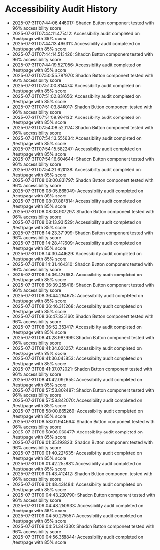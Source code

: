 # Accessibility Audit History

- 2025-07-31T07:44:06.446017: Shadcn Button component tested with 96% accessibility score
- 2025-07-31T07:44:11.477412: Accessibility audit completed on /test/page with 85% score
- 2025-07-31T07:44:13.496311: Accessibility audit completed on /test/page with 85% score
- 2025-07-31T07:44:14.513426: Shadcn Button component tested with 96% accessibility score
- 2025-07-31T07:44:19.527056: Accessibility audit completed on /test/page with 85% score
- 2025-07-31T07:50:55.787970: Shadcn Button component tested with 96% accessibility score
- 2025-07-31T07:51:00.814474: Accessibility audit completed on /test/page with 85% score
- 2025-07-31T07:51:02.831656: Accessibility audit completed on /test/page with 85% score
- 2025-07-31T07:51:03.846017: Shadcn Button component tested with 96% accessibility score
- 2025-07-31T07:51:08.864132: Accessibility audit completed on /test/page with 85% score
- 2025-07-31T07:54:08.520174: Shadcn Button component tested with 96% accessibility score
- 2025-07-31T07:54:13.555634: Accessibility audit completed on /test/page with 85% score
- 2025-07-31T07:54:15.582247: Accessibility audit completed on /test/page with 85% score
- 2025-07-31T07:54:16.604644: Shadcn Button component tested with 96% accessibility score
- 2025-07-31T07:54:21.628138: Accessibility audit completed on /test/page with 85% score
- 2025-07-31T08:08:00.831797: Shadcn Button component tested with 96% accessibility score
- 2025-07-31T08:08:05.866049: Accessibility audit completed on /test/page with 85% score
- 2025-07-31T08:08:07.887814: Accessibility audit completed on /test/page with 85% score
- 2025-07-31T08:08:08.907297: Shadcn Button component tested with 96% accessibility score
- 2025-07-31T08:08:13.931529: Accessibility audit completed on /test/page with 85% score
- 2025-07-31T08:14:23.371999: Shadcn Button component tested with 96% accessibility score
- 2025-07-31T08:14:28.417609: Accessibility audit completed on /test/page with 85% score
- 2025-07-31T08:14:30.441629: Accessibility audit completed on /test/page with 85% score
- 2025-07-31T08:14:31.464310: Shadcn Button component tested with 96% accessibility score
- 2025-07-31T08:14:36.475852: Accessibility audit completed on /test/page with 85% score
- 2025-07-31T08:36:39.255418: Shadcn Button component tested with 96% accessibility score
- 2025-07-31T08:36:44.294675: Accessibility audit completed on /test/page with 85% score
- 2025-07-31T08:36:46.315268: Accessibility audit completed on /test/page with 85% score
- 2025-07-31T08:36:47.335160: Shadcn Button component tested with 96% accessibility score
- 2025-07-31T08:36:52.353417: Accessibility audit completed on /test/page with 85% score
- 2025-07-31T08:41:28.982999: Shadcn Button component tested with 96% accessibility score
- 2025-07-31T08:41:34.020257: Accessibility audit completed on /test/page with 85% score
- 2025-07-31T08:41:36.045853: Accessibility audit completed on /test/page with 85% score
- 2025-07-31T08:41:37.072021: Shadcn Button component tested with 96% accessibility score
- 2025-07-31T08:41:42.092655: Accessibility audit completed on /test/page with 85% score
- 2025-07-31T08:57:53.802487: Shadcn Button component tested with 96% accessibility score
- 2025-07-31T08:57:58.842070: Accessibility audit completed on /test/page with 85% score
- 2025-07-31T08:58:00.865269: Accessibility audit completed on /test/page with 85% score
- 2025-07-31T08:58:01.944664: Shadcn Button component tested with 96% accessibility score
- 2025-07-31T08:58:06.966477: Accessibility audit completed on /test/page with 85% score
- 2025-07-31T09:01:35.192823: Shadcn Button component tested with 96% accessibility score
- 2025-07-31T09:01:40.227635: Accessibility audit completed on /test/page with 85% score
- 2025-07-31T09:01:42.255881: Accessibility audit completed on /test/page with 85% score
- 2025-07-31T09:01:43.412412: Shadcn Button component tested with 96% accessibility score
- 2025-07-31T09:01:48.431484: Accessibility audit completed on /test/page with 85% score
- 2025-07-31T09:04:43.220790: Shadcn Button component tested with 96% accessibility score
- 2025-07-31T09:04:48.250933: Accessibility audit completed on /test/page with 85% score
- 2025-07-31T09:04:50.275557: Accessibility audit completed on /test/page with 85% score
- 2025-07-31T09:04:51.342330: Shadcn Button component tested with 96% accessibility score
- 2025-07-31T09:04:56.358844: Accessibility audit completed on /test/page with 85% score
